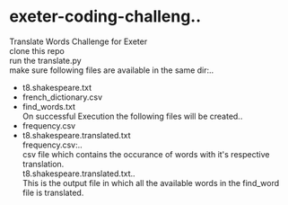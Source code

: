 # exeter-coding-challeng..
Translate Words Challenge for Exeter   
clone this repo         
run the translate.py        
make sure following files are available in the same dir:..
  * t8.shakespeare.txt   
  * french_dictionary.csv   
  * find_words.txt   
On successful Execution the following files will be created..
  * frequency.csv    
  * t8.shakespeare.translated.txt    
frequency.csv:..   
  csv file which contains the occurance of words with it's respective translation.    
t8.shakespeare.translated.txt..    
  This is the output file in which all the available words in the find_word file is translated.    
